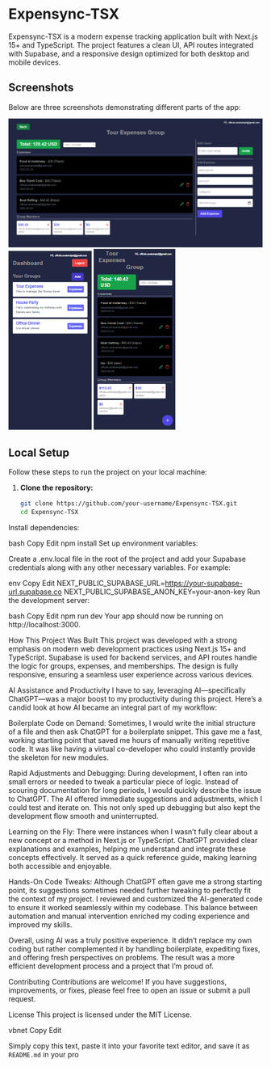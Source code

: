 # Expensync-TSX

Expensync-TSX is a modern expense tracking application built with Next.js 15+ and TypeScript. The project features a clean UI, API routes integrated with Supabase, and a responsive design optimized for both desktop and mobile devices.

## Screenshots

Below are three screenshots demonstrating different parts of the app:

![Dashboard Screen](./public/ss1.png)
![Group Details Screen](./public/ss2.png)
![Mobile View / Add Expense](./public/ss3.png)

## Local Setup

Follow these steps to run the project on your local machine:

1. **Clone the repository:**

   ```bash
   git clone https://github.com/your-username/Expensync-TSX.git
   cd Expensync-TSX
Install dependencies:

bash
Copy
Edit
npm install
Set up environment variables:

Create a .env.local file in the root of the project and add your Supabase credentials along with any other necessary variables. For example:

env
Copy
Edit
NEXT_PUBLIC_SUPABASE_URL=https://your-supabase-url.supabase.co
NEXT_PUBLIC_SUPABASE_ANON_KEY=your-anon-key
Run the development server:

bash
Copy
Edit
npm run dev
Your app should now be running on http://localhost:3000.

How This Project Was Built
This project was developed with a strong emphasis on modern web development practices using Next.js 15+ and TypeScript. Supabase is used for backend services, and API routes handle the logic for groups, expenses, and memberships. The design is fully responsive, ensuring a seamless user experience across various devices.

AI Assistance and Productivity
I have to say, leveraging AI—specifically ChatGPT—was a major boost to my productivity during this project. Here’s a candid look at how AI became an integral part of my workflow:

Boilerplate Code on Demand:
Sometimes, I would write the initial structure of a file and then ask ChatGPT for a boilerplate snippet. This gave me a fast, working starting point that saved me hours of manually writing repetitive code. It was like having a virtual co-developer who could instantly provide the skeleton for new modules.

Rapid Adjustments and Debugging:
During development, I often ran into small errors or needed to tweak a particular piece of logic. Instead of scouring documentation for long periods, I would quickly describe the issue to ChatGPT. The AI offered immediate suggestions and adjustments, which I could test and iterate on. This not only sped up debugging but also kept the development flow smooth and uninterrupted.

Learning on the Fly:
There were instances when I wasn’t fully clear about a new concept or a method in Next.js or TypeScript. ChatGPT provided clear explanations and examples, helping me understand and integrate these concepts effectively. It served as a quick reference guide, making learning both accessible and enjoyable.

Hands-On Code Tweaks:
Although ChatGPT often gave me a strong starting point, its suggestions sometimes needed further tweaking to perfectly fit the context of my project. I reviewed and customized the AI-generated code to ensure it worked seamlessly within my codebase. This balance between automation and manual intervention enriched my coding experience and improved my skills.

Overall, using AI was a truly positive experience. It didn’t replace my own coding but rather complemented it by handling boilerplate, expediting fixes, and offering fresh perspectives on problems. The result was a more efficient development process and a project that I’m proud of.

Contributing
Contributions are welcome! If you have suggestions, improvements, or fixes, please feel free to open an issue or submit a pull request.

License
This project is licensed under the MIT License.

vbnet
Copy
Edit

Simply copy this text, paste it into your favorite text editor, and save it as `README.md` in your pro
